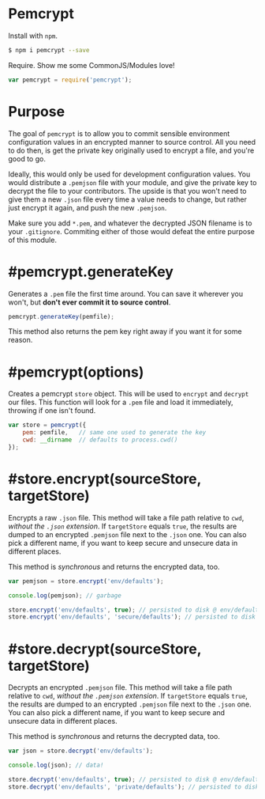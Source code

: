 # Pemcrypt

Install with `npm`.

```bash
$ npm i pemcrypt --save
```

Require. Show me some CommonJS/Modules love!

```js
var pemcrypt = require('pemcrypt');
```

# Purpose

The goal of `pemcrypt` is to allow you to commit sensible environment configuration values in an encrypted manner to source control. All you need to do then, is get the private key originally used to encrypt a file, and you're good to go.

Ideally, this would only be used for development configuration values. You would distribute a `.pemjson` file with your module, and give the private key to decrypt the file to your contributors. The upside is that you won't need to give them a new `.json` file every time a value needs to change, but rather just encrypt it again, and push the new `.pemjson`.

Make sure you add `*.pem`, and whatever the decrypted JSON filename is to your `.gitignore`. Commiting either of those would defeat the entire purpose of this module.

# #pemcrypt.generateKey

Generates a `.pem` file the first time around. You can save it wherever you won't, but **don't ever commit it to source control**.

```js
pemcrypt.generateKey(pemfile);
```

This method also returns the pem key right away if you want it for some reason.

# #pemcrypt(options)

Creates a pemcrypt `store` object. This will be used to `encrypt` and `decrypt` our files. This function will look for a `.pem` file and load it immediately, throwing if one isn't found.

```js
var store = pemcrypt({
    pem: pemfile,   // same one used to generate the key
    cwd: __dirname  // defaults to process.cwd()
});
```

# #store.encrypt(sourceStore, targetStore)

Encrypts a raw `.json` file. This method will take a file path relative to `cwd`, _without the `.json` extension_. If `targetStore` equals `true`, the results are dumped to an encrypted `.pemjson` file next to the `.json` one. You can also pick a different name, if you want to keep secure and unsecure data in different places.

This method is _synchronous_ and returns the encrypted data, too.

```js
var pemjson = store.encrypt('env/defaults');

console.log(pemjson); // garbage

store.encrypt('env/defaults', true); // persisted to disk @ env/defaults.pemjson
store.encrypt('env/defaults', 'secure/defaults'); // persisted to disk @ secure/defaults.pemjson
```

# #store.decrypt(sourceStore, targetStore)

Decrypts an encrypted `.pemjson` file. This method will take a file path relative to `cwd`, _without the `.pemjson` extension_. If `targetStore` equals `true`, the results are dumped to an encrypted `.pemjson` file next to the `.json` one. You can also pick a different name, if you want to keep secure and unsecure data in different places.

This method is _synchronous_ and returns the decrypted data, too.

```js
var json = store.decrypt('env/defaults');

console.log(json); // data!

store.decrypt('env/defaults', true); // persisted to disk @ env/defaults.json
store.decrypt('env/defaults', 'private/defaults'); // persisted to disk @ private/defaults.json
```